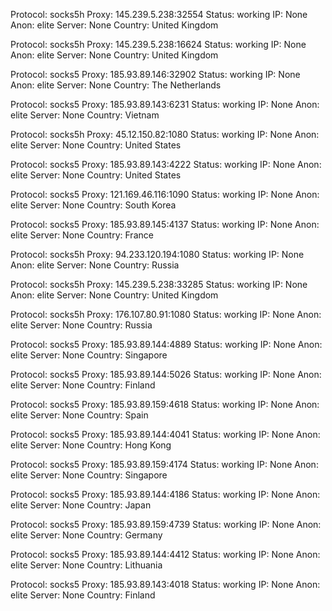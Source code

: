 Protocol: socks5h
Proxy: 145.239.5.238:32554
Status: working
IP: None
Anon: elite
Server: None
Country: United Kingdom

Protocol: socks5h
Proxy: 145.239.5.238:16624
Status: working
IP: None
Anon: elite
Server: None
Country: United Kingdom

Protocol: socks5
Proxy: 185.93.89.146:32902
Status: working
IP: None
Anon: elite
Server: None
Country: The Netherlands

Protocol: socks5
Proxy: 185.93.89.143:6231
Status: working
IP: None
Anon: elite
Server: None
Country: Vietnam

Protocol: socks5h
Proxy: 45.12.150.82:1080
Status: working
IP: None
Anon: elite
Server: None
Country: United States

Protocol: socks5
Proxy: 185.93.89.143:4222
Status: working
IP: None
Anon: elite
Server: None
Country: United States

Protocol: socks5
Proxy: 121.169.46.116:1090
Status: working
IP: None
Anon: elite
Server: None
Country: South Korea

Protocol: socks5
Proxy: 185.93.89.145:4137
Status: working
IP: None
Anon: elite
Server: None
Country: France

Protocol: socks5h
Proxy: 94.233.120.194:1080
Status: working
IP: None
Anon: elite
Server: None
Country: Russia

Protocol: socks5h
Proxy: 145.239.5.238:33285
Status: working
IP: None
Anon: elite
Server: None
Country: United Kingdom

Protocol: socks5h
Proxy: 176.107.80.91:1080
Status: working
IP: None
Anon: elite
Server: None
Country: Russia

Protocol: socks5
Proxy: 185.93.89.144:4889
Status: working
IP: None
Anon: elite
Server: None
Country: Singapore

Protocol: socks5
Proxy: 185.93.89.144:5026
Status: working
IP: None
Anon: elite
Server: None
Country: Finland

Protocol: socks5
Proxy: 185.93.89.159:4618
Status: working
IP: None
Anon: elite
Server: None
Country: Spain

Protocol: socks5
Proxy: 185.93.89.144:4041
Status: working
IP: None
Anon: elite
Server: None
Country: Hong Kong

Protocol: socks5
Proxy: 185.93.89.159:4174
Status: working
IP: None
Anon: elite
Server: None
Country: Singapore

Protocol: socks5
Proxy: 185.93.89.144:4186
Status: working
IP: None
Anon: elite
Server: None
Country: Japan

Protocol: socks5
Proxy: 185.93.89.159:4739
Status: working
IP: None
Anon: elite
Server: None
Country: Germany

Protocol: socks5
Proxy: 185.93.89.144:4412
Status: working
IP: None
Anon: elite
Server: None
Country: Lithuania

Protocol: socks5
Proxy: 185.93.89.143:4018
Status: working
IP: None
Anon: elite
Server: None
Country: Finland

